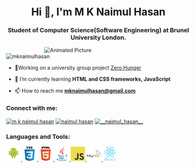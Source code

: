 <h1 align="center">Hi 👋, I'm M K Naimul Hasan</h1>
<h3 align="center">Student of Computer Science(Software Engineering) at Brunel University London.</h3>
<img align="right" alt="Animated Picture" width="400" src=""C:\Users\mknai\Downloads\github1.jpg">

<p align="left"> <img src="https://komarev.com/ghpvc/?username=mknaimulhasan&label=Profile%20views&color=0e75b6&style=flat" alt="mknaimulhasan" /> </p>

- 💼Working on a university group project [Zero Hunger](https://github.com/BrunelCS/cs2001-2022_23-group-7-1.git)

- 🌱 I’m currently learning **HTML and CSS frameworks, JavaScript**

- 📫 How to reach me **mknaimulhasan@gmail.com**

<h3 align="left">Connect with me:</h3>
<p align="left">
<a href="https://linkedin.com/in/m k naimul hasan" target="blank"><img align="center" src="https://raw.githubusercontent.com/rahuldkjain/github-profile-readme-generator/master/src/images/icons/Social/linked-in-alt.svg" alt="m k naimul hasan" height="30" width="40" /></a>
<a href="https://fb.com/naimul hasan" target="blank"><img align="center" src="https://raw.githubusercontent.com/rahuldkjain/github-profile-readme-generator/master/src/images/icons/Social/facebook.svg" alt="naimul hasan" height="30" width="40" /></a>
<a href="https://instagram.com/__naimul_hasan__" target="blank"><img align="center" src="https://raw.githubusercontent.com/rahuldkjain/github-profile-readme-generator/master/src/images/icons/Social/instagram.svg" alt="__naimul_hasan__" height="30" width="40" /></a>
</p>

<h3 align="left">Languages and Tools:</h3>
<p align="left"> <a href="https://developer.android.com" target="_blank" rel="noreferrer"> <img src="https://raw.githubusercontent.com/devicons/devicon/master/icons/android/android-original-wordmark.svg" alt="android" width="40" height="40"/> </a> <a href="https://www.w3schools.com/css/" target="_blank" rel="noreferrer"> <img src="https://raw.githubusercontent.com/devicons/devicon/master/icons/css3/css3-original-wordmark.svg" alt="css3" width="40" height="40"/> </a> <a href="https://www.w3.org/html/" target="_blank" rel="noreferrer"> <img src="https://raw.githubusercontent.com/devicons/devicon/master/icons/html5/html5-original-wordmark.svg" alt="html5" width="40" height="40"/> </a> <a href="https://www.java.com" target="_blank" rel="noreferrer"> <img src="https://raw.githubusercontent.com/devicons/devicon/master/icons/java/java-original.svg" alt="java" width="40" height="40"/> </a> <a href="https://developer.mozilla.org/en-US/docs/Web/JavaScript" target="_blank" rel="noreferrer"> <img src="https://raw.githubusercontent.com/devicons/devicon/master/icons/javascript/javascript-original.svg" alt="javascript" width="40" height="40"/> </a> <a href="https://www.mysql.com/" target="_blank" rel="noreferrer"> <img src="https://raw.githubusercontent.com/devicons/devicon/master/icons/mysql/mysql-original-wordmark.svg" alt="mysql" width="40" height="40"/> </a> <a href="https://reactjs.org/" target="_blank" rel="noreferrer"> <img src="https://raw.githubusercontent.com/devicons/devicon/master/icons/react/react-original-wordmark.svg" alt="react" width="40" height="40"/> </a> </p>
